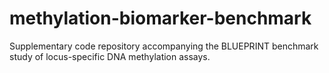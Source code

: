 # methylation-biomarker-benchmark
Supplementary code repository accompanying the BLUEPRINT benchmark study of locus-specific DNA methylation assays.
